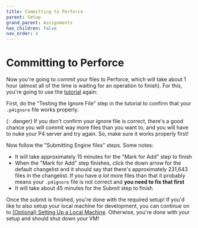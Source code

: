 ```yaml
---
title: Committing to Perforce
parent: Setup
grand_parent: Assignments
has_children: false
nav_order: 4
---
```


# Committing to Perforce

Now you're going to commit your files to Perforce, which will take about 1 hour (almost all of the time is waiting for an operation to finish). For this, you're going to use the [tutorial](https://allarsblog.com/2017/04/05/populating-perforce-with-an-unreal-engine-source-build/) again:

First, do the "Testing the Ignore File" step in the tutorial to confirm that your `.p4ignore` file works properly.

{: .danger}
If you don't confirm your ignore file is correct, there's a good chance you will commit way more files than you want to, and you will have to nuke your P4 server and try again. So, make sure it works properly first!

Now follow the "Submitting Engine files" steps. Some notes:

- It will take approximately 15 minutes for the "Mark for Add" step to finish
- When the "Mark for Add" step finishes, click the down arrow for the default changelist and it should say that there's approximately 231,643 files in the changelist. If you have *a lot* more files than that it probably means your `.p4ignore` file is not correct and **you need to fix that first**
- It will take about 45 minutes for the Submit step to finish

Once the submit is finished, you're done with the required setup! If you'd like to also setup your local machine for development, you can continue on to [(Optional) Setting Up a Local Machine](00-05.html). Otherwise, you're done with your setup and should shut down your VM!
